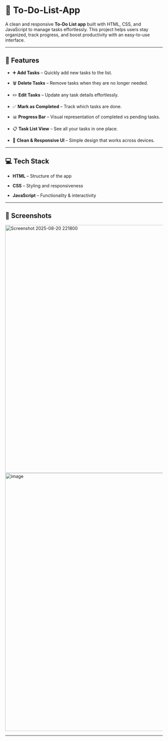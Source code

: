 # 📝 To-Do-List-App
A clean and responsive **To-Do List app** built with HTML, CSS, and JavaScript to manage tasks effortlessly.
This project helps users stay organized, track progress, and boost productivity with an easy-to-use interface.

---

## 🚀 Features

- ➕ **Add Tasks** – Quickly add new tasks to the list.

- 🗑️ **Delete Tasks** – Remove tasks when they are no longer needed.

- ✏️ **Edit Tasks** – Update any task details effortlessly.

- ✅ **Mark as Completed** – Track which tasks are done.

- 📊 **Progress Bar** – Visual representation of completed vs pending tasks.

- 📋 **Task List View** – See all your tasks in one place.

- 🎨 **Clean & Responsive UI** – Simple design that works across devices.

---

## 💻 Tech Stack

- **HTML** – Structure of the app

- **CSS** – Styling and responsiveness

- **JavaScript** – Functionality & interactivity

---

## 📸 Screenshots

<img width="1371" height="792" alt="Screenshot 2025-08-20 221800" src="https://github.com/user-attachments/assets/cd392edc-c717-4376-9ea3-dd38455c41bf" />

<img width="1269" height="824" alt="image" src="https://github.com/user-attachments/assets/9792df88-ec0f-4287-a037-a59516de7993" />

---

